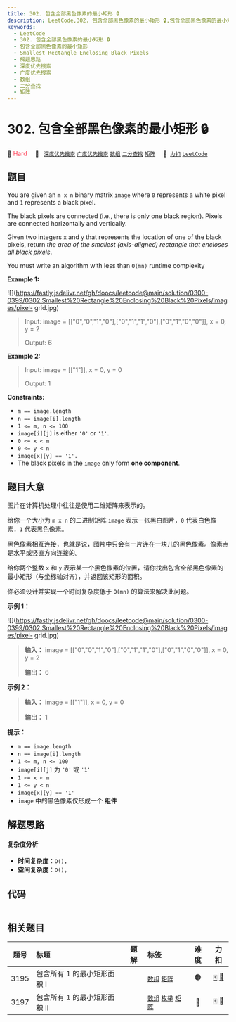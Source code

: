 ```yaml
---
title: 302. 包含全部黑色像素的最小矩形 🔒
description: LeetCode,302. 包含全部黑色像素的最小矩形 🔒,包含全部黑色像素的最小矩形,Smallest Rectangle Enclosing Black Pixels,解题思路,深度优先搜索,广度优先搜索,数组,二分查找,矩阵
keywords:
  - LeetCode
  - 302. 包含全部黑色像素的最小矩形 🔒
  - 包含全部黑色像素的最小矩形
  - Smallest Rectangle Enclosing Black Pixels
  - 解题思路
  - 深度优先搜索
  - 广度优先搜索
  - 数组
  - 二分查找
  - 矩阵
---
```


# 302. 包含全部黑色像素的最小矩形 🔒

🔴 <font color=#ff334b>Hard</font>&emsp; 🔖&ensp; [`深度优先搜索`](/tag/depth-first-search.md) [`广度优先搜索`](/tag/breadth-first-search.md) [`数组`](/tag/array.md) [`二分查找`](/tag/binary-search.md) [`矩阵`](/tag/matrix.md)&emsp; 🔗&ensp;[`力扣`](https://leetcode.cn/problems/smallest-rectangle-enclosing-black-pixels) [`LeetCode`](https://leetcode.com/problems/smallest-rectangle-enclosing-black-pixels)

## 题目

You are given an `m x n` binary matrix `image` where `0` represents a white
pixel and `1` represents a black pixel.

The black pixels are connected (i.e., there is only one black region). Pixels
are connected horizontally and vertically.

Given two integers `x` and `y` that represents the location of one of the
black pixels, return _the area of the smallest (axis-aligned) rectangle that
encloses all black pixels_.

You must write an algorithm with less than `O(mn)` runtime complexity



**Example 1:**

![](https://fastly.jsdelivr.net/gh/doocs/leetcode@main/solution/0300-0399/0302.Smallest%20Rectangle%20Enclosing%20Black%20Pixels/images/pixel-
grid.jpg)

> Input: image = [["0","0","1","0"],["0","1","1","0"],["0","1","0","0"]], x = 0, y = 2
> 
> Output: 6

**Example 2:**

> Input: image = [["1"]], x = 0, y = 0
> 
> Output: 1

**Constraints:**

  * `m == image.length`
  * `n == image[i].length`
  * `1 <= m, n <= 100`
  * `image[i][j]` is either `'0'` or `'1'`.
  * `0 <= x < m`
  * `0 <= y < n`
  * `image[x][y] == '1'.`
  * The black pixels in the `image` only form **one component**.


## 题目大意

图片在计算机处理中往往是使用二维矩阵来表示的。

给你一个大小为 `m x n` 的二进制矩阵 `image` 表示一张黑白图片，`0` 代表白色像素，`1` 代表黑色像素。

黑色像素相互连接，也就是说，图片中只会有一片连在一块儿的黑色像素。像素点是水平或竖直方向连接的。

给你两个整数 `x` 和 `y` 表示某一个黑色像素的位置，请你找出包含全部黑色像素的最小矩形（与坐标轴对齐），并返回该矩形的面积。

你必须设计并实现一个时间复杂度低于 `O(mn)` 的算法来解决此问题。



**示例 1：**

![](https://fastly.jsdelivr.net/gh/doocs/leetcode@main/solution/0300-0399/0302.Smallest%20Rectangle%20Enclosing%20Black%20Pixels/images/pixel-
grid.jpg)

> 
> 
> 
> 
> 
> **输入：** image = [["0","0","1","0"],["0","1","1","0"],["0","1","0","0"]], x = 0, y = 2
> 
> **输出：** 6
> 
> 

**示例 2：**

> 
> 
> 
> 
> 
> **输入：** image = [["1"]], x = 0, y = 0
> 
> **输出：** 1
> 
> 



**提示：**

  * `m == image.length`
  * `n == image[i].length`
  * `1 <= m, n <= 100`
  * `image[i][j]` 为 `'0'` 或 `'1'`
  * `1 <= x < m`
  * `1 <= y < n`
  * `image[x][y] == '1'`
  * `image` 中的黑色像素仅形成一个 **组件**


## 解题思路

#### 复杂度分析

- **时间复杂度**：`O()`，
- **空间复杂度**：`O()`，

## 代码

```javascript

```

## 相关题目

<!-- prettier-ignore -->
| 题号 | 标题 | 题解 | 标签 | 难度 | 力扣 |
| :------: | :------ | :------: | :------ | :------: | :------: |
| 3195 | 包含所有 1 的最小矩形面积 I |  |  [`数组`](/tag/array.md) [`矩阵`](/tag/matrix.md) | 🟠 | [🀄️](https://leetcode.cn/problems/find-the-minimum-area-to-cover-all-ones-i) [🔗](https://leetcode.com/problems/find-the-minimum-area-to-cover-all-ones-i) |
| 3197 | 包含所有 1 的最小矩形面积 II |  |  [`数组`](/tag/array.md) [`枚举`](/tag/enumeration.md) [`矩阵`](/tag/matrix.md) | 🔴 | [🀄️](https://leetcode.cn/problems/find-the-minimum-area-to-cover-all-ones-ii) [🔗](https://leetcode.com/problems/find-the-minimum-area-to-cover-all-ones-ii) |